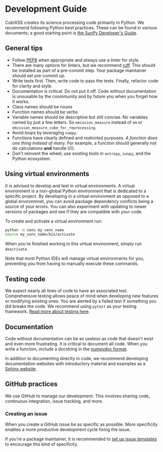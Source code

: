 # Development Guide

CubIXSS creates its science processing code primarily in Python. We recommend following Python best practices. 
These can be found in various documents; a good starting point is [the SunPy Developer's Guide](https://docs.sunpy.org/en/latest/dev_guide/index.html). 

## General tips

- Follow [PEP8](https://peps.python.org/pep-0008/) when appropriate and always use a linter for style.
- There are many options for linters, but we recommend [ruff](https://github.com/astral-sh/ruff). This should be installed as part of a pre-commit step. Your package maintainer should set pre-commit up. 
- Write tests first. Then, write code to pass the tests. Finally, refactor code for clarity and style.
- Documentation is critical. Do not put it off. Code without documentation is unsusable by the coommunity and by future you when you forget how it works. 
- Class names should be nouns
- Function names should be verbs
- Variable names should be descriptive but still concise. No variables named by just a few letters. So `emission_measure` instead of `em` or `emission_measure_cube_for_reprocessing`. 
- Avoid loops by leveraging `numpy`.
- Functions have clearly defined and restricted purposes. *A function does one thing instead of many.* For example, a function should generally not do calculations **and** handle I/O.
- Don't reinvent the wheel; use existing tools in `astropy`, `sunpy`, and the Python ecosystem. 

## Using virtual environments

It is advised to develop and test in virtual environments. A virtual environment is a non-global Python environment that is dedicated to a specific project. 
By developing in a virtual environment as opposed to a global environmnet, you can avoid package dependency conflicts being a source of your errors. 
You can also experiment with updating to newer versions of packages and see if they are compatible with your code. 

To create and activate a virtual environment run:

```sh
python -m venv my_venv_name
source my_venv_name/bin/activate
```

When you're finished working in this virtual environment, simply run `deactivate`. 

Note that most Python IDEs will manage virtual environments for you, preventing you from having to manually execute these commands. 

## Testing code

We expect nearly all lines of code to have an associated test. Comprehensive testing allows peace of mind when developing new features or modifying existing ones. 
You are alerted by a failed test if something you did breaks the code. We recommend using `pytest` as your testing framework. 
[Read more about testing here](https://docs.sunpy.org/en/latest/dev_guide/contents/tests.html). 

## Documentation

Code without documentation can be as useless as code that doesn't exist and even more frustrating. It is critical to document all code. 
When you write a function, include a docstring in the [numpydoc format](https://numpydoc.readthedocs.io/en/latest/format.html#docstring-standard). 

In addition to documenting direclty in code, we recommend developing documentation websites with introductory material and examples as a [Sphinx website](https://www.sphinx-doc.org/en/master/). 

## GitHub practices

We use GitHub to manage our development. This involves sharing code, continuous integration, issue tracking, and more. 

### Creating an issue

When you create a GitHub issue be as specific as possible. More specificity enables a more productive development cycle fixing the issue. 

If you're a package maintainer, it is recommended to 
[set up issue templates](https://docs.github.com/en/communities/using-templates-to-encourage-useful-issues-and-pull-requests/configuring-issue-templates-for-your-repository)
to encourage this kind of specificity. 
